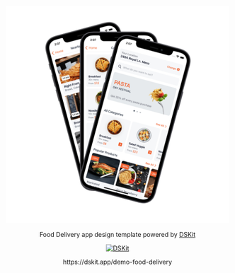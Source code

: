 
<p align="center">
    <img src="Content/Images/FoodDelivery.jpg" max-width="100%" alt="Splash" />
</p>

<p align="center">
Food Delivery app design template powered by <a href="https://github.com/imodeveloperlab/dskit"> DSKit </a>
</p>

<p align="center">
<a href="https://circleci.com/gh/imodeveloperlab/Food-Delivery/tree/main">
<img src="https://circleci.com/gh/imodeveloperlab/Food-Delivery/tree/main.svg?style=svg" max-width="100%" alt="DSKit" />
</a>
</p>

<p align="center">
https://dskit.app/demo-food-delivery
</p>
